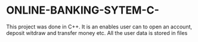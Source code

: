 # ONLINE-BANKING-SYTEM-C-
This project was done in C++. It is an enables user can to open an account, deposit witdraw and transfer money etc. All the user data is stored in files
